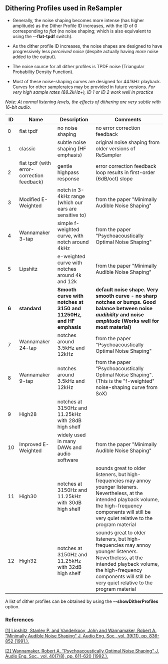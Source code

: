 ## Dithering Profiles used in ReSampler

- Generally, the noise shaping becomes more intense (has higher amplitude) as the Dither Profile ID increases,
with the ID of 0 corresponding to *flat* (no noise shaping; which is also equivalent to using the **--flat-tpdf** switch).

- As the dither profile ID increases, the noise shapes are designed to have progressively less *perceived noise* (despite actually having *more* noise added to the output). 

- The noise source for all dither profiles is TPDF noise (Triangular Probability Density Function).

- Most of these noise-shaping curves are designed for 44.1kHz playback. Curves for other samplerates may be provided in future versions. *For very high sample rates (88.2kHz+), ID 1 or ID 2 work well in practice*

*Note: At normal listening levels, the effects of dithering are very subtle with 16-bit audio.* 

<table>
    <thead>
        <tr>
            <th>ID</th>
            <th>Name</th>
            <th>Description</th>
            <th>Comments</th>
        </tr>
    </thead>
    <tbody>
        <tr><td>0</td><td>flat tpdf</td><td>no noise shaping</td><td>no error correction feedback</td></tr>
        <tr><td>1</td><td>classic</td><td>subtle noise shaping (HF emphasis)</td><td>original noise shaping from older versions of ReSampler</td></tr>
        <tr><td>2</td><td>flat tpdf (with error-correction feedback)</td><td>gentle highpass response</td><td>error correction feedback loop results in first-order (6dB/oct) slope</td></tr>
        <tr><td>3</td><td>Modified E-Weighted</td><td>notch in 3-4kHz range (which our ears are sensitive to)</td><td>from the paper "Minimally Audible Noise Shaping"</td></tr>
        <tr><td>4</td><td>Wannamaker 3-tap</td><td>simple f-weighted curve, with notch around 4kHz</td><td>from the paper "Psychoacoustically Optimal Noise Shaping"</td></tr>
        <tr><td>5</td><td>Lipshitz</td><td>e-weighted curve with notches around 4k and 12k</td><td>from the paper "Minimally Audible Noise Shaping"</td></tr>
        <tr><td><b>6</b></td><td><b>standard</b></td><td><b>Smooth curve with notches at 3150 and 11250Hz, and HF emphasis</b></td><td><b>default noise shape. Very smooth curve - no sharp notches or bumps. Good balance between noise <i>audibility</i> and noise <i>amplitude</i> (Works well for most material)</b></td></tr>
        <tr><td>7</td><td>Wannamaker 24-tap</td><td>notches around 3.5kHz and 12kHz</td><td>from the paper "Psychoacoustically Optimal Noise Shaping"</td></tr>
        <tr><td>8</td><td>Wannamaker 9-tap</td><td>notches around 3.5kHz and 12kHz</td><td>from the paper "Psychoacoustically Optimal Noise Shaping". (This is the "f-weighted" noise-shaping curve from SoX)</td></tr>
        <tr><td>9</td><td>High28</td><td>notches at 3150Hz and 11.25kHz with 28dB high shelf</td><td></td></tr>
        <tr><td>10</td><td>Improved E-Weighted</td><td>widely used in many DAWs and audio software</td><td>from the paper "Minimally Audible Noise Shaping"</td></tr>
        <tr><td>11</td><td>High30</td><td>notches at 3150Hz and 11.25kHz with 30dB high shelf</td><td>sounds great to older listeners, but high-frequencies may annoy younger listeners. Nevertheless, at the intended playback volume, the high-frequency components will still be very quiet relative to the program material</td></tr>
        <tr><td>12</td><td>High32</td><td>notches at 3150Hz and 11.25kHz with 32dB high shelf</td><td>sounds great to older listeners, but high-frequencies may annoy younger listeners. Nevertheless, at the intended playback volume, the high-frequency components will still be very quiet relative to the program material</td></tr>
    </tbody>
</table>

A list of dither profiles can be obtained by using the **--showDitherProfiles** option.

### References

[[1] Lipshitz, Stanley P. and Vanderkooy, John and Wannamaker, Robert A. “Minimally Audible Noise Shaping" J. Audio Eng. Soc., vol. 39(11), pp. 836-852 (1991.).](http://www.aes.org/e-lib/browse.cfm?elib=5956)

[[2] Wannamaker, Robert A. "Psychoacoustically Optimal Noise Shaping" J. Audio Eng. Soc., vol. 40(7/8), pp. 611-620 (1992.).](http://www.aes.org/e-lib/browse.cfm?elib=7039)